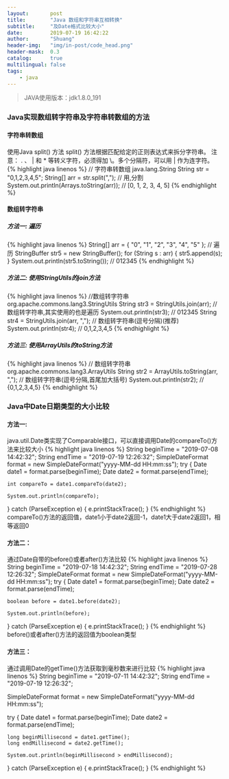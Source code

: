 ```yaml
---
layout:       post
title:        "Java 数组和字符串互相转换"
subtitle:     "及Date格式比较大小"
date:         2019-07-19 16:42:22
author:       "Shuang"
header-img:   "img/in-post/code_head.png"
header-mask:  0.3
catalog:      true
multilingual: false
tags:
    - java
---
```


> JAVA使用版本：jdk1.8.0_191 <br/>




### Java实现数组转字符串及字符串转数组的方法

#### 字符串转数组

使用Java split() 方法
split() 方法根据匹配给定的正则表达式来拆分字符串。
注意： . 、 | 和 * 等转义字符，必须得加 \\。多个分隔符，可以用 | 作为连字符。
{% highlight java linenos %}
// 字符串转数组 java.lang.String
String str = "0,1,2,3,4,5";
String[] arr = str.split(","); // 用,分割
System.out.println(Arrays.toString(arr)); // [0, 1, 2, 3, 4, 5]
{% endhighlight %}
#### 数组转字符串

##### 方法一: 遍历
{% highlight java linenos %}
String[] arr = { "0", "1", "2", "3", "4", "5" };
// 遍历
StringBuffer str5 = new StringBuffer();
for (String s : arr) {
  str5.append(s);
}
System.out.println(str5.toString()); // 012345
{% endhighlight %}
##### 方法二: 使用StringUtils的join方法
{% highlight java linenos %}
//数组转字符串 org.apache.commons.lang3.StringUtils
String str3 = StringUtils.join(arr); // 数组转字符串,其实使用的也是遍历
System.out.println(str3); // 012345
String str4 = StringUtils.join(arr, ","); // 数组转字符串(逗号分隔)(推荐)
System.out.println(str4); // 0,1,2,3,4,5
{% endhighlight %}
##### 方法三: 使用ArrayUtils的toString方法
{% highlight java linenos %}
// 数组转字符串 org.apache.commons.lang3.ArrayUtils
String str2 = ArrayUtils.toString(arr, ","); // 数组转字符串(逗号分隔,首尾加大括号)
System.out.println(str2); // {0,1,2,3,4,5}
{% endhighlight %}

### Java中Date日期类型的大小比较

#### 方法一:

java.util.Date类实现了Comparable接口，可以直接调用Date的compareTo()方法来比较大小
{% highlight java linenos %}
String beginTime = "2019-07-08 14:42:32";
String endTime = "2019-07-19 12:26:32";
SimpleDateFormat format = new SimpleDateFormat("yyyy-MM-dd HH:mm:ss");
try {
	Date date1 = format.parse(beginTime);
	Date date2 = format.parse(endTime);
	
	int compareTo = date1.compareTo(date2);
	
	System.out.println(compareTo);
	
} catch (ParseException e) {
	e.printStackTrace();
}
{% endhighlight %}
compareTo()方法的返回值，date1小于date2返回-1，date1大于date2返回1，相等返回0

#### 方法二：

通过Date自带的before()或者after()方法比较
{% highlight java linenos %}
String beginTime = "2019-07-18 14:42:32";
String endTime = "2019-07-28 12:26:32";
SimpleDateFormat format = new SimpleDateFormat("yyyy-MM-dd HH:mm:ss");
try {
	Date date1 = format.parse(beginTime);
	Date date2 = format.parse(endTime);
	
	boolean before = date1.before(date2);
	
	System.out.println(before);
	
} catch (ParseException e) {
	e.printStackTrace();
}
{% endhighlight %}
before()或者after()方法的返回值为boolean类型

#### 方法三：

通过调用Date的getTime()方法获取到毫秒数来进行比较
{% highlight java linenos %}
String beginTime = "2019-07-11 14:42:32";
String endTime = "2019-07-19 12:26:32";
 
SimpleDateFormat format = new SimpleDateFormat("yyyy-MM-dd HH:mm:ss");
 
try {
	Date date1 = format.parse(beginTime);
	Date date2 = format.parse(endTime);
	
	long beginMillisecond = date1.getTime();
	long endMillisecond = date2.getTime();
	
	System.out.println(beginMillisecond > endMillisecond);
	
} catch (ParseException e) {
	e.printStackTrace();
}
{% endhighlight %}
